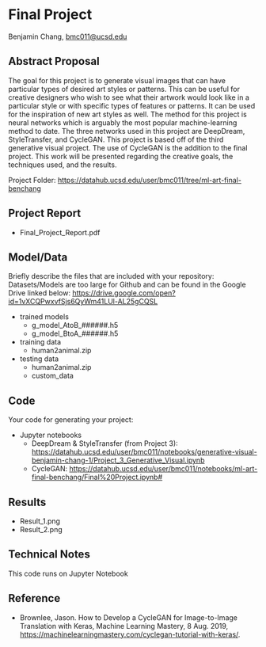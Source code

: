 # Final Project

Benjamin Chang, bmc011@ucsd.edu


## Abstract Proposal

The goal for this project is to generate visual images that can have particular types of desired art styles or patterns. This can be useful for creative designers who wish to see what their artwork would look like in a particular style or with specific types of features or patterns. It can be used for the inspiration of new art styles as well. The method for this project is neural networks which is arguably the most popular machine-learning method to date. The three networks used in this project are DeepDream, StyleTransfer, and CycleGAN. This project is based off of the third generative visual project. The use of CycleGAN is the addition to the final project. This work will be presented regarding the creative goals, the techniques used, and the results.

Project Folder: https://datahub.ucsd.edu/user/bmc011/tree/ml-art-final-benchang

## Project Report

- Final_Project_Report.pdf

## Model/Data

Briefly describe the files that are included with your repository:
Datasets/Models are too large for Github and can be found in the Google Drive linked below:
https://drive.google.com/open?id=1vXCQPwxvfSjs6QyWm41LUl-AL25gCQSL
- trained models
    - g_model_AtoB_######.h5
    - g_model_BtoA_######.h5
- training data
    - human2animal.zip
- testing data
    - human2animal.zip
    - custom_data

## Code

Your code for generating your project:

- Jupyter notebooks 
    - DeepDream & StyleTransfer (from Project 3): https://datahub.ucsd.edu/user/bmc011/notebooks/generative-visual-benjamin-chang-1/Project_3_Generative_Visual.ipynb
    - CycleGAN: https://datahub.ucsd.edu/user/bmc011/notebooks/ml-art-final-benchang/Final%20Project.ipynb#

## Results

- Result_1.png
- Result_2.png

## Technical Notes

This code runs on Jupyter Notebook

## Reference

- Brownlee, Jason. How to Develop a CycleGAN for Image-to-Image Translation with Keras,
Machine Learning Mastery, 8 Aug. 2019, https://machinelearningmastery.com/cyclegan-tutorial-with-keras/.


